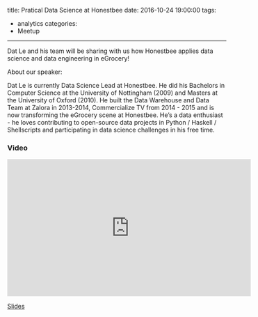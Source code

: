 title: Pratical Data Science at Honestbee 
date: 2016-10-24 19:00:00
tags:
  - analytics
categories:
  - Meetup
---

Dat Le and his team will be sharing with us how Honestbee applies data science and data engineering in eGrocery!

About our speaker:

Dat Le is currently Data Science Lead at Honestbee. He did his Bachelors in Computer Science at the University of Nottingham (2009) and Masters at the University of Oxford (2010). He built the Data Warehouse and Data Team at Zalora in 2013-2014, Commercialize TV from 2014 - 2015 and is now transforming the eGrocery scene at Honestbee. He’s a data enthusiast - he loves contributing to open-source data projects in Python / Haskell / Shellscripts and participating in data science challenges in his free time.

### Video
<iframe width="560" height="315" src="https://www.youtube.com/embed/hu_5WW_hPTs" frameborder="0" allowfullscreen></iframe>

[Slides](https://speakerdeck.com/lenguyenthedat/data-science-at-honestbee-dssg-2016-10-24)
